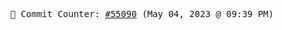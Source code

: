 <p align="center">
    <samp>
        📮 Commit Counter: <a href="https://github.com/Javascript-void0/Javascript-void0/commits/main">#55090</a> (May 04, 2023 @ 09:39 PM)
    </samp>
</p>